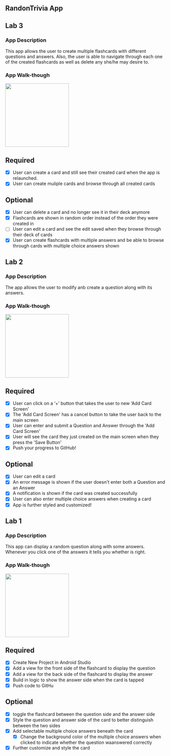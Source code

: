 ## RandonTrivia App

## Lab 3

### App Description
This app allows the user to create multiple flashcards with different questions and answers. Also, the user is able to navigate through each one of the created flashcards as well as delete any she/he may desire to.

### App Walk-though

<img src="http://g.recordit.co/Jt1dVUp95d.gif" width=200><br>

## Required
- [X] User can create a card and still see their created card when the app is relaunched.
- [X] User can create muliple cards and browse through all created cards

## Optional
- [X] User can delete a card and no longer see it in their deck anymore
- [X] Flashcards are shown in random order instead of the order they were created in
- [ ] User can edit a card and see the edit saved when they browse through their deck of cards
- [X] User can create flashcards with multiple answers and be able to browse through cards with multiple choice answers shown

## Lab 2

### App Description
The app allows the user to modify anb create a question along with its answers.

### App Walk-though

<img src="http://g.recordit.co/pHAlQu7cSt.gif" width=200><br>

## Required
- [X] User can click on a ‘+’ button that takes the user to new ‘Add Card Screen’
- [X] The 'Add Card Screen' has a cancel button to take the user back to the main screen
- [X] User can enter and submit a Question and Answer through the 'Add Card Screen'
- [X] User will see the card they just created on the main screen when they press the 'Save Button'
- [X] Push your progress to GitHub!

## Optional
- [X] User can edit a card
- [X] An error message is shown if the user doesn't enter both a Question and an Answer
- [X] A notification is shown if the card was created successfully
- [X] User can also enter multiple choice answers when creating a card
- [X] App is further styled and customized!

## Lab 1

### App Description
This app can display a random question along with some answers. Whenever you click one of the answers it tells you whether is right.

### App Walk-though
<img src="http://g.recordit.co/xe9sYIlTn4.gif" width=200><br>

## Required
- [x] Create New Project in Android Studio
- [x] Add a view for the front side of the flashcard to display the question
- [x] Add a view for the back side of the flashcard to display the answer
- [x] Build in logic to show the answer side when the card is tapped
- [x] Push code to GitHu
## Optional
- [x] toggle the flashcard between the question side and the answer side
- [x] Style the question and answer side of the card to better distinguish between the two sides
- [x] Add selectable multiple choice answers beneath the card
   - [x] Change the background color of the multiple choice answers when clicked to indicate whether the question waanswered correctly
- [x] Further customize and style the card
